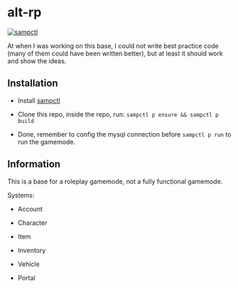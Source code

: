 # alt-rp

[![sampctl](https://img.shields.io/badge/sampctl-alt--rp-2f2f2f.svg?style=for-the-badge)](https://github.com/duydang2311/alt-rp)

At when I was working on this base, I could not write best practice code (many of them could have been written better), but at least it should work and show the ideas.

<!--
Short description of your library, why it's useful, some examples, pictures or
videos. Link to your forum release thread too.

Remember: You can use "forumfmt" to convert this readme to forum BBCode!

What the sections below should be used for:

`## Installation`: Leave this section un-edited unless you have some specific
additional installation procedure.

`## Testing`: Whether your library is tested with a simple `main()` and `print`,
unit-tested, or demonstrated via prompting the player to connect, you should
include some basic information for users to try out your code in some way.

And finally, maintaining your version number`:

* Follow [Semantic Versioning](https://semver.org/)
* When you release a new version, update `VERSION` and `git tag` it
* Versioning is important for sampctl to use the version control features

Happy Pawning!
-->

## Installation

- Install [sampctl](https://github.com/Southclaws/sampctl)

- Clone this repo, inside the repo, run: `sampctl p ensure && sampctl p build`

- Done, remember to config the mysql connection before `sampctl p run` to run the gamemode.

## Information

This is a base for a roleplay gamemode, not a fully functional gamemode.

Systems:

- Account

- Character

- Item

- Inventory

- Vehicle

- Portal
